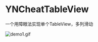 # YNCheatTableView

一个用障眼法实现单个TableView，多列滑动

![demo1.gif](http://upload-images.jianshu.io/upload_images/1338379-3f4ee80b7ee3390c.gif?imageMogr2/auto-orient/strip)
